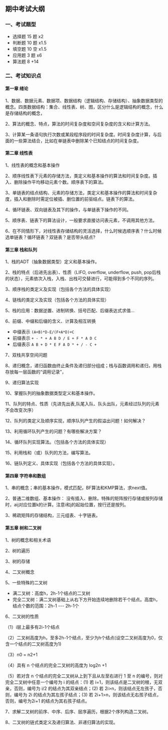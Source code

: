 ## 期中考试大纲

### 一、考试题型

- 选择题 15 题 x2
- 判断题 10 题 x1.5
- 填空题 10 空 x1.5
- 应用题 3 题 x6
- 算法题 8 +14

### 二、考试知识点

#### 第一章 绪论

1、数据、数据元素、数据项、数据结构（逻辑结构、存储结构）、抽象数据类型的概念。四类数据结构：集合、线性表、树、图，区分什么是逻辑结构的概念，什么是存储结构的概念，

2、算法的概念、特点，算法的时间复杂度和空间复杂度的含义和计算方法。

3、计算某一条语句执行次数或某段程序段的时间复杂度。时间复杂度计算，与后面的一些算法结合，比如在单链表中删除某个已知结点的时间复杂度。 

#### 第二章 线性表

1、线性表的概念和基本操作

2、顺序线性表下元素的存储方法，类定义和基本操作的算法和时间复杂度。插入、删除操作平均移动元素个数。顺序表下的算法。

3、单链表的结点结构、元素的存储方法，类定义和基本操作的算法和时间复杂度，插入和删除时需定位被插、删位置的前驱结点。链表下的算法。

4、循环链表、双向链表及其下的操作，与单链表下操作的不同。

5、顺序表、链表下的算法设计，一般要求直接访问表元素，不调用其他方法。

6、在不同情形下，对线性表存储结构的灵活选择，什么时候选顺序表？什么时候选单链表？循环链表？双链表？是否带头结点?

#### 第三章 栈和队列

1、栈的ADT（抽象数据类型）定义和基本操作。

2、栈的特点（后进先出表）、性质（LIFO, overflow, underflow, push, pop后栈的状态），元素依次入栈，入栈、出栈可交替进行，可能得到多个不同的序列。

3、顺序栈的类定义及实现（包括各个方法的具体实现）

4、链栈的类定义及实现（包括各个方法的具体实现）

5、栈的应用：数据逆置、进制转换、括号匹配、后缀表达式求值…

6、前缀、中缀和后缀的含义、计算及相互转换

- 中缀表示 `(A+B)*D-E/(F+A*D)+C`
- 前缀表示 `+ - * + A B D / E + F * A D C`
- 后缀表示 `A B + D * E F A D * + / - C +`

7、双栈共享空间问题

8、递归概念，递归函数由终止条件及递归部分组成；栈与函数调用和递归，用栈存放每一层函数的“调用记录”，

9、递归算法实现

10、掌握队列的抽象数据类型定义和基本操作。

11、队列的特点、性质（先进先出表,队尾入队、队头出队，元素经过队列的元素不会改变次序）

12、队列的类定义及顺序实现，顺序队列产生的假溢出问题！如何解决？

13、利用循环队列产生的问题？有哪些解决方案？ 

14、循环队列实现算法。（包括各个方法的具体实现）

15、利用栈和（或）队列的方法，编写算法。

16、链队列定义、具体实现（包括各个方法的具体实现）。

#### 第四章 字符串和数组

1、串的概念；串的基本操作，模式匹配，BF算法和KMP算法，求next值。

2、普通二维数组、基本操作： 没有插入、删除。特殊的矩阵按行存储或按列存储时，aij对应位置k的计算。注意i和j的起始位置，按行还是按列。                          

3、稀疏矩阵的存储结构，三元组表、十字链表。

#### 第五章 树和二叉树

1、树的概念和相关术语

2、树的遍历

3、树的存储

4、二叉树概念

5、一些特殊的二叉树

- 满二叉树：高度h，2h-1个结点的二叉树
- 完全二叉树：满二叉树基础上从右下方开始连续地删除若干个结点。高度h，结点个数的范围：2h-1 --- 2h-1个

6、二叉树的性质

（1）i层上最多有2i-1个结点

（2）二叉树高度为h，至多2h-1个结点，至少为h个结点(设空二叉树高度为0，仅含一个结点的二叉树高度为1)

（3）n0 = n2+1

（4）具有 n 个结点的完全二叉树的高度为  log2n +1 

（5）若对含 n 个结点的完全二叉树从上到下且从左至右进行 1 至 n 的编号，则对完全二叉树中任意一个编号为 i 的结点：(1) 若 i=1，则该结点是二叉树的根，无双亲，否则，编号为 i/2 的结点为其双亲结点；(2) 若 2i>n，则该结点无左孩子，否则，编号为 2i 的结点为其左孩子结点；(3) 若 2i+1>n，则该结点无右孩子结点，  否则，编号为2i+1 的结点为其右孩子结点。

7、求解二叉树的前序、中序、后序、层序遍历，根据2个序列构造二叉树。

8、二叉树的链式类定义及递归算法、非递归算法的实现。